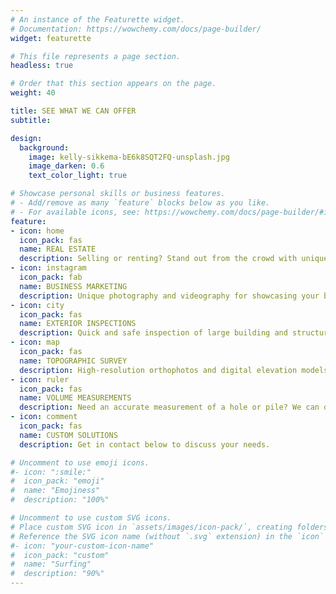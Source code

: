 ```yaml
---
# An instance of the Featurette widget.
# Documentation: https://wowchemy.com/docs/page-builder/
widget: featurette

# This file represents a page section.
headless: true

# Order that this section appears on the page.
weight: 40

title: SEE WHAT WE CAN OFFER
subtitle:

design:
  background:
    image: kelly-sikkema-bE6k8SQT2FQ-unsplash.jpg
    image_darken: 0.6
    text_color_light: true

# Showcase personal skills or business features.
# - Add/remove as many `feature` blocks below as you like.
# - For available icons, see: https://wowchemy.com/docs/page-builder/#icons
feature:
- icon: home
  icon_pack: fas
  name: REAL ESTATE
  description: Selling or renting? Stand out from the crowd with unique perspectives offered by aerial photos and videos.  
- icon: instagram
  icon_pack: fab
  name: BUSINESS MARKETING
  description: Unique photography and videography for showcasing your business in print or by social media.
- icon: city
  icon_pack: fas
  name: EXTERIOR INSPECTIONS
  description: Quick and safe inspection of large building and structure exteriors.
- icon: map
  icon_pack: fas
  name: TOPOGRAPHIC SURVEY
  description: High-resolution orthophotos and digital elevation models of land and buildings.
- icon: ruler
  icon_pack: fas
  name: VOLUME MEASUREMENTS
  description: Need an accurate measurement of a hole or pile? We can do that from the air!
- icon: comment
  icon_pack: fas
  name: CUSTOM SOLUTIONS
  description: Get in contact below to discuss your needs.  

# Uncomment to use emoji icons.
#- icon: ":smile:"
#  icon_pack: "emoji"
#  name: "Emojiness"
#  description: "100%"  

# Uncomment to use custom SVG icons.
# Place custom SVG icon in `assets/images/icon-pack/`, creating folders if necessary.
# Reference the SVG icon name (without `.svg` extension) in the `icon` field.
#- icon: "your-custom-icon-name"
#  icon_pack: "custom"
#  name: "Surfing"
#  description: "90%"
---
```

